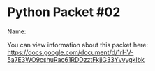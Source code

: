 # Python Packet #02
Name:

You can view information about this packet here: https://docs.google.com/document/d/1rHV-5a7E3WO9cshuRac61RDDzztFkjiG33YvvygkIbk
